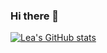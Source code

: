 ### Hi there 👋

<!--
**lea-hwang/lea-hwang** is a ✨ _special_ ✨ repository because its `README.md` (this file) appears on your GitHub profile.

Here are some ideas to get you started:

- 🔭 I’m currently working on ...
- 🌱 I’m currently learning ...
- 👯 I’m looking to collaborate on ...
- 🤔 I’m looking for help with ...
- 💬 Ask me about ...
- 📫 How to reach me: ...
- 😄 Pronouns: ...
- ⚡ Fun fact: ...
-->

[![Lea's GitHub stats](https://github-readme-stats.vercel.app/api?username=lea-hwang&show_icons=true)](https://github.com/anuraghazra/github-readme-stats)
